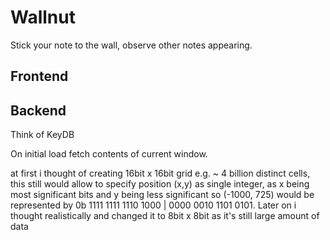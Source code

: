 # Wallnut

Stick your note to the wall, observe other notes appearing.

## Frontend

## Backend

Think of KeyDB

On initial load fetch contents of current window.

at first i thought of creating 16bit x 16bit grid e.g. ~ 4 billion distinct cells, this still would allow to specify position (x,y) as single integer, as x being most significant bits and y being less significant so (-1000, 725) would be represented by 0b 1111 1111 1110 1000 | 0000 0010 1101 0101. Later on i thought realistically and changed it to 8bit x 8bit as it's still large amount of data
